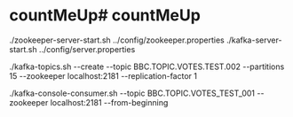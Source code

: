 # countMeUp# countMeUp

./zookeeper-server-start.sh ../config/zookeeper.properties
./kafka-server-start.sh ../config/server.properties

./kafka-topics.sh --create --topic BBC.TOPIC.VOTES.TEST.002 --partitions 15  --zookeeper localhost:2181 --replication-factor 1

./kafka-console-consumer.sh --topic BBC.TOPIC.VOTES_TEST_001 --zookeeper localhost:2181 --from-beginning